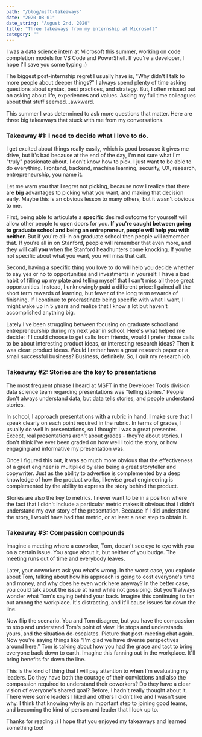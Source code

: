 ```yaml
---
path: "/blog/msft-takeaways"
date: "2020-08-01"
date_string: "August 2nd, 2020"
title: "Three takeaways from my internship at Microsoft"
category: ""
--- 
```

I was a data science intern at Microsoft this summer, working on code completion models for VS Code and PowerShell.  If you're a developer, I hope I'll save you some typing :)

The biggest post-internship regret I usually have is, "Why didn't I talk to more people about deeper things?"  I always spend plenty of time asking questions about syntax, best practices, and strategy.  But, I often missed out on asking about life, experiences and values.  Asking my full time colleagues about that stuff seemed...awkward.

This summer I was determined to ask more questions that matter.  Here are three big takeaways that stuck with me from my conversations.

### Takeaway #1: I need to decide what I love to do.
I get excited about things really easily, which is good because it gives me drive, but it's bad because at the end of the day, I'm not sure what I'm "truly" passionate about.  I don't know how to pick.  I just want to be able to do everything.  Frontend, backend, machine learning, security, UX, research, entrepreneurship, you name it.

Let me warn you that I regret not picking, because now I realize that there are <b>big</b> advantages to picking what you want, and making that decision early.  Maybe this is an obvious lesson to many others, but it wasn't obvious to me.

First, being able to articulate a <b>specific</b> desired outcome for yourself will allow other people to open doors for you.  <b>If you're caught between going to graduate school and being an entrepreneur, people will help you with neither.</b>
But if you're all-in on graduate school then people will remember that.  If you're all in on Stanford, people will remember that even more, and they will call <b>you</b> when the Stanford headhunters come knocking.  If you're not specific about what you want, you will miss that call.

Second, having a specific thing you love to do will help you decide whether to say yes or no to opportunities and investments in yourself.  I have a bad habit of filling up my plate and telling myself that I can't miss all these great opportunities.  Instead, I unknowingly paid a different price: I gained all the short term rewards of learning, but fewer of the long term rewards of finishing.  If I continue to procrastinate being specific with what I want, I might wake up in 5 years and realize that I know a lot but haven't accomplished anything big.

Lately I've been struggling between focusing on graduate school and entrepreneurship during my next year in school.  Here's what helped me decide: if I could choose to get calls from friends, would I prefer those calls to be about interesting product ideas, or interesting research ideas?  Then it was clear: product ideas.  Would I rather have a great research paper or a small successful business?  Business, definitely.  So, I quit my research job.

### Takeaway #2: Stories are the key to presentations
The most frequent phrase I heard at MSFT in the Developer Tools division data science team regarding presentations was "telling stories."  People don't always understand data, but data tells stories, and people understand stories.

In school, I approach presentations with a rubric in hand.  I make sure that I speak clearly on each point required in the rubric.  In terms of grades, I usually do well in presentations, so I thought I was a great presenter.
Except, real presentations aren't about grades - they're about stories.  I don't think I've ever been graded on how well I told the story, or how engaging and informative my presentation was.

Once I figured this out, it was so much more obvious that the effectiveness of a great engineer is multiplied by also being a great storyteller and copywriter.  Just as the ability to advertise is complemented by a deep knowledge of how the product works, likewise great engineering is complemented by the ability to express the story behind the product.

Stories are also the key to metrics.  I never want to be in a position where the fact that I didn't include a particular metric makes it obvious that I didn't understand my own story of the presentation.  Because if I did understand the story, I would have had that metric, or at least a next step to obtain it.

### Takeaway #3: Compassion compounds
Imagine a meeting where a coworker, Tom, doesn't see eye to eye with you on a certain issue.  You argue about it, but neither of you budge.  The meeting runs out of time and everybody leaves.

Later, your coworkers ask you what's wrong.  In the worst case, you explode about Tom, talking about how his approach is going to cost everyone's time and money, and why does he even work here anyway?  In the better case, you could talk about the issue at hand while not gossiping.  But you'll always wonder what Tom's saying behind your back.  Imagine this continuing to fan out among the workplace.  It's distracting, and it'll cause issues far down the line.

Now flip the scenario.  You and Tom disagree, but you have the compassion to stop and understand Tom's point of view.  He stops and understands yours, and the situation de-escalates.  Picture that post-meeting chat again.  Now you're saying things like "I'm glad we have diverse perspectives around here."  Tom is talking about how you had the grace and tact to bring everyone back down to earth.  Imagine this fanning out in the workplace.  It'll bring benefits far down the line.

This is the kind of thing that I will pay attention to when I'm evaluating my leaders.  Do they have both the courage of their convictions and also the compassion required to understand their coworkers?  Do they have a clear vision of everyone's shared goal?  Before, I hadn't really thought about it.  There were some leaders I liked and others I didn't like and I wasn't sure why.  I think that knowing why is an important step to joining good teams, and becoming the kind of person and leader that I look up to.

Thanks for reading :) I hope that you enjoyed my takeaways and learned something too!
